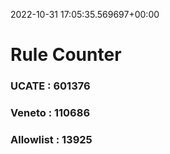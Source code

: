 2022-10-31 17:05:35.569697+00:00
# Rule Counter 
 ### UCATE : 601376

 ### Veneto : 110686

 ### Allowlist : 13925